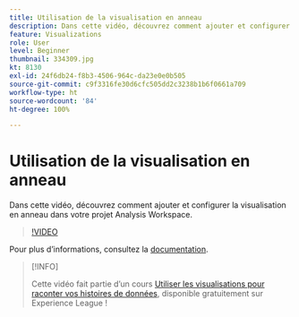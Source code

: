 ```yaml
---
title: Utilisation de la visualisation en anneau
description: Dans cette vidéo, découvrez comment ajouter et configurer la visualisation en anneau dans votre projet Analysis Workspace.
feature: Visualizations
role: User
level: Beginner
thumbnail: 334309.jpg
kt: 8130
exl-id: 24f6db24-f8b3-4506-964c-da23e0e0b505
source-git-commit: c9f3316fe30d6cfc505dd2c3238b1b6f0661a709
workflow-type: ht
source-wordcount: '84'
ht-degree: 100%

---
```


# Utilisation de la visualisation en anneau

Dans cette vidéo, découvrez comment ajouter et configurer la visualisation en anneau dans votre projet Analysis Workspace.

>[!VIDEO](https://video.tv.adobe.com/v/334309/?quality=12&learn=on)

Pour plus dʼinformations, consultez la [documentation](https://experienceleague.adobe.com/docs/analytics/analyze/analysis-workspace/visualizations/donut.html?lang=fr).

>[!INFO]
>
> Cette vidéo fait partie d’un cours [Utiliser les visualisations pour raconter vos histoires de données](https://experienceleague.adobe.com/?recommended=Analytics-U-1-2021.1.visualizations&amp;lang=fr), disponible gratuitement sur Experience League !
